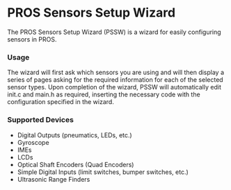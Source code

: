 PROS Sensors Setup Wizard
=========================
The PROS Sensors Setup Wizard (PSSW) is a wizard for easily configuring sensors in PROS.
### Usage
The wizard will first ask which sensors you are using and will then display a series of pages asking for the required information for each of the selected sensor types. Upon completion of the wizard, PSSW will automatically edit init.c and main.h as required, inserting the necessary code with the configuration specified in the wizard.

### Supported Devices
* Digital Outputs (pneumatics, LEDs, etc.)
* Gyroscope
* IMEs
* LCDs
* Optical Shaft Encoders (Quad Encoders)
* Simple Digital Inputs (limit switches, bumper switches, etc.)
* Ultrasonic Range Finders
